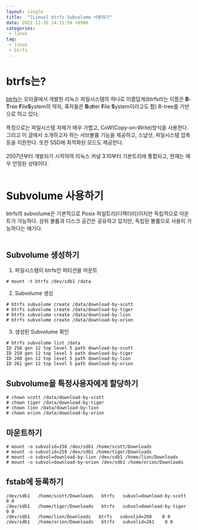 ```yaml
---
layout: single
title:  "[Linux] btrfs Subvolume 사용하기"
date: 2021-12-26 14:11:59 +0900
categories:
 - linux
tag: 
 - linux
 - btrfs
---
```

# btrfs는?
[btrfs](https://btrfs.wiki.kernel.org/)는 오라클에서 개발한 리눅스 파일시스템의 하나로 이름답게(btrfs라는 이름은 **B**-**T**ree **F**ile**S**ystem의 약자, 혹자들은 **B**u**t**ter **F**ile **S**ystem이라고도 함) B-tree를 기반으로 하고 있다.<br><br>
특징으로는 파일시스템 자체가 매우 가볍고, CoW(Copy-on-Write)방식을 사용한다. 그리고 이 글에서 소개하고자 하는 서브볼륨 기능을 제공하고, 스냡샷, 파일시스템 압축 등을 지원한다. 또한 SSD에 최적화된 모드도 제공한다.<br><br>
2007년부터 개발되기 시작하여 리눅스 커널 3.10부터 기본트리에 통합되고, 현재는 매우 안정된 상태이다.<br><br>

# Subvolume 사용하기
btrfs의 subvolume은 기본적으로 Posix 파일트리(디렉터리)이지만 독립적으로 마운트가 가능하다. 상위 볼륨과 디스크 공간은 공유하고 있지만, 독립된 볼륨으로 사용이 가능하다는 얘기다.<br><br>

## Subvolume 생성하기
1. 파일시스템이 btrfs인 파티션을 마운트
```
# mount -t btrfs /dev/sdb1 /data
```
2. Subvolume 생성
```
# btrfs subvolume create /data/download-by-scott
# btrfs subvolume create /data/download-by-tiger
# btrfs subvolume create /data/download-by-lion
# btrfs subvolume create /data/download-by-orion
```
3. 생성된 Subvolume 확인
```
# btrfs subvolume list /data
ID 258 gen 12 top level 5 path download-by-scott
ID 259 gen 12 top level 5 path download-by-tiger
ID 260 gen 12 top level 5 path download-by-lion
ID 261 gen 12 top level 5 path download-by-orion
```

## Subvolume을 특정사용자에게 할당하기
```
# chown scott /data/download-by-scott
# chown tiger /data/download-by-tiger
# chown lion /data/download-by-lion
# chown orion /data/download-by-orion
```
## 마운트하기
```
# mount -o subvolid=258 /dev/sdb1 /home/scott/Downloads
# mount -o subvolid=259 /dev/sdb1 /home/tiger/Downloads
# mount -o subvol=download-by-lion /dev/sdb1 /home/lion/Downloads
# mount -o subvol=download-by-orion /dev/sdb1 /home/orion/Downloads
```
## fstab에 등록하기
```
/dev/sdb1   /home/scott/Downloads   btrfs   subvol=download-by-scott    0 0
/dev/sdb1   /home/tiger/Downloads   btrfs   subvol=download-by-tiger    0 0
/dev/sdb1   /home/lion/Downloads   btrfs   subvolid=260    0 0
/dev/sdb1   /home/orion/Downloads   btrfs   subvolid=261    0 0
```